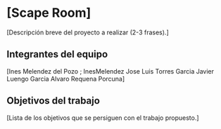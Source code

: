 # [Scape  Room]

[Descripción breve del proyecto a realizar (2-3 frases).]

## Integrantes del equipo

[Ines Melendez del Pozo ; InesMelendez
Jose Luis Torres Garcia
Javier Luengo Garcia
Alvaro Requena Porcuna]

## Objetivos del trabajo

[Lista de los objetivos que se persiguen con el trabajo propuesto.]
